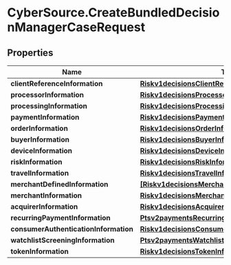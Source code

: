 # CyberSource.CreateBundledDecisionManagerCaseRequest

## Properties
Name | Type | Description | Notes
------------ | ------------- | ------------- | -------------
**clientReferenceInformation** | [**Riskv1decisionsClientReferenceInformation**](Riskv1decisionsClientReferenceInformation.md) |  | [optional] 
**processorInformation** | [**Riskv1decisionsProcessorInformation**](Riskv1decisionsProcessorInformation.md) |  | [optional] 
**processingInformation** | [**Riskv1decisionsProcessingInformation**](Riskv1decisionsProcessingInformation.md) |  | [optional] 
**paymentInformation** | [**Riskv1decisionsPaymentInformation**](Riskv1decisionsPaymentInformation.md) |  | [optional] 
**orderInformation** | [**Riskv1decisionsOrderInformation**](Riskv1decisionsOrderInformation.md) |  | 
**buyerInformation** | [**Riskv1decisionsBuyerInformation**](Riskv1decisionsBuyerInformation.md) |  | [optional] 
**deviceInformation** | [**Riskv1decisionsDeviceInformation**](Riskv1decisionsDeviceInformation.md) |  | [optional] 
**riskInformation** | [**Riskv1decisionsRiskInformation**](Riskv1decisionsRiskInformation.md) |  | [optional] 
**travelInformation** | [**Riskv1decisionsTravelInformation**](Riskv1decisionsTravelInformation.md) |  | [optional] 
**merchantDefinedInformation** | [**[Riskv1decisionsMerchantDefinedInformation]**](Riskv1decisionsMerchantDefinedInformation.md) |  | [optional] 
**merchantInformation** | [**Riskv1decisionsMerchantInformation**](Riskv1decisionsMerchantInformation.md) |  | [optional] 
**acquirerInformation** | [**Riskv1decisionsAcquirerInformation**](Riskv1decisionsAcquirerInformation.md) |  | [optional] 
**recurringPaymentInformation** | [**Ptsv2paymentsRecurringPaymentInformation**](Ptsv2paymentsRecurringPaymentInformation.md) |  | [optional] 
**consumerAuthenticationInformation** | [**Riskv1decisionsConsumerAuthenticationInformation**](Riskv1decisionsConsumerAuthenticationInformation.md) |  | [optional] 
**watchlistScreeningInformation** | [**Ptsv2paymentsWatchlistScreeningInformation**](Ptsv2paymentsWatchlistScreeningInformation.md) |  | [optional] 
**tokenInformation** | [**Riskv1decisionsTokenInformation**](Riskv1decisionsTokenInformation.md) |  | [optional] 


